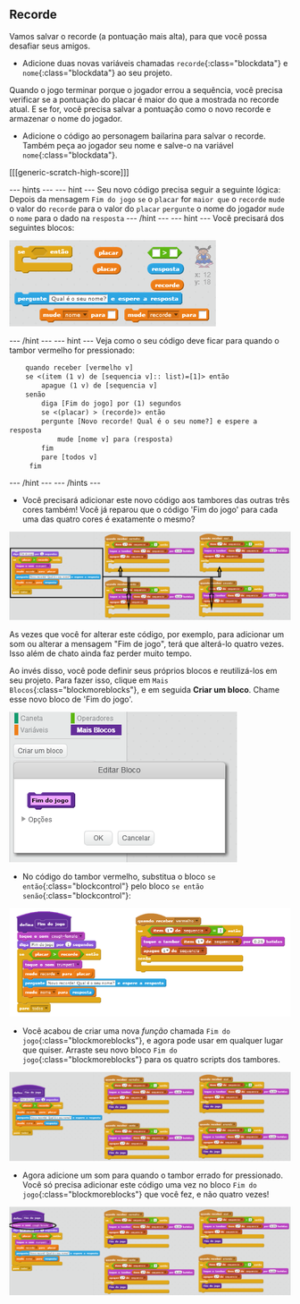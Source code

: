 ## Recorde

Vamos salvar o recorde (a pontuação mais alta), para que você possa desafiar seus amigos.

+ Adicione duas novas variáveis ​​chamadas `recorde`{:class="blockdata"} e `nome`{:class="blockdata"} ao seu projeto.

Quando o jogo terminar porque o jogador errou a sequência, você precisa verificar se a pontuação do placar é maior do que a mostrada no recorde atual. E se for, você precisa salvar a pontuação como o novo recorde e armazenar o nome do jogador.

+ Adicione o código ao personagem bailarina para salvar o recorde. Também peça ao jogador seu nome e salve-o na variável `nome`{:class="blockdata"}.

[[[generic-scratch-high-score]]]

--- hints --- --- hint --- Seu novo código precisa seguir a seguinte lógica: Depois da mensagem `Fim do jogo` `se` o `placar` for `maior que` o `recorde` `mude` o valor do `recorde` para o valor do `placar` `pergunte` o nome do jogador `mude` o `nome` para o dado na `resposta` --- /hint --- --- hint --- Você precisará dos seguintes blocos:

![Hint for high score](images/hint-high-score.png)

--- /hint --- --- hint --- Veja como o seu código deve ficar para quando o tambor vermelho for pressionado:

```blocks
    quando receber [vermelho v]
    se <(item (1 v) de [sequencia v]:: list)=[1]> então
        apague (1 v) de [sequencia v]
    senão
        diga [Fim do jogo] por (1) segundos
        se <(placar) > (recorde)> então
        pergunte [Novo recorde! Qual é o seu nome?] e espere a resposta
            mude [nome v] para (resposta)
        fim
        pare [todos v]
     fim
```

--- /hint --- --- /hints ---

+ Você precisará adicionar este novo código aos tambores das outras três cores também! Você já reparou que o código 'Fim do jogo' para cada uma das quatro cores é exatamente o mesmo?

![screenshot](images/colour-same.png)

As vezes que você for alterar este código, por exemplo, para adicionar um som ou alterar a mensagem "Fim de jogo", terá que alterá-lo quatro vezes. Isso além de chato ainda faz perder muito tempo.

Ao invés disso, você pode definir seus próprios blocos e reutilizá-los em seu projeto. Para fazer isso, clique em `Mais Blocos`{:class="blockmoreblocks"}, e em seguida **Criar um bloco**. Chame esse novo bloco de 'Fim do jogo'.

![screenshot](images/colour-more.png)

+ No código do tambor vermelho, substitua o bloco `se então`{:class="blockcontrol"} pelo bloco `se então senão`{:class="blockcontrol"}:

![screenshot](images/colour-make-block.png)

+ Você acabou de criar uma nova *função* chamada `Fim do jogo`{:class="blockmoreblocks"}, e agora pode usar em qualquer lugar que quiser. Arraste seu novo bloco `Fim do jogo`{:class="blockmoreblocks"} para os quatro scripts dos tambores.

![screenshot](images/colour-use-block.png)

+ Agora adicione um som para quando o tambor errado for pressionado. Você só precisa adicionar este código uma vez no bloco `Fim do jogo`{:class="blockmoreblocks"} que você fez, e não quatro vezes!

![screenshot](images/colour-cough.png)